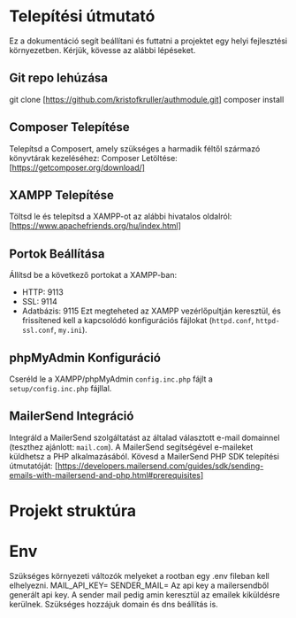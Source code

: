 # Telepítési útmutató
Ez a dokumentáció segít beállítani és futtatni a projektet egy helyi fejlesztési környezetben. Kérjük, kövesse az alábbi lépéseket.

## Git repo lehúzása 
git clone [https://github.com/kristofkruller/authmodule.git]
composer install

## Composer Telepítése
Telepítsd a Composert, amely szükséges a harmadik féltől származó könyvtárak kezeléséhez:
Composer Letöltése: [https://getcomposer.org/download/]

## XAMPP Telepítése
Töltsd le és telepítsd a XAMPP-ot az alábbi hivatalos oldalról: [https://www.apachefriends.org/hu/index.html]

## Portok Beállítása
Állítsd be a következő portokat a XAMPP-ban:

- HTTP: 9113
- SSL: 9114
- Adatbázis: 9115
Ezt megteheted az XAMPP vezérlőpultján keresztül, és frissítened kell a kapcsolódó konfigurációs fájlokat (`httpd.conf`, `httpd-ssl.conf`, `my.ini`).

## phpMyAdmin Konfiguráció
Cseréld le a XAMPP/phpMyAdmin `config.inc.php` fájlt a `setup/config.inc.php` fájllal.

## MailerSend Integráció
Integráld a MailerSend szolgáltatást az általad választott e-mail domainnel (teszthez ajánlott: `mail.com`). A MailerSend segítségével e-maileket küldhetsz a PHP alkalmazásából.
Kövesd a MailerSend PHP SDK telepítési útmutatóját: [https://developers.mailersend.com/guides/sdk/sending-emails-with-mailersend-and-php.html#prerequisites]

# Projekt struktúra

# Env
Szükséges környezeti változók melyeket a rootban egy .env fileban kell elhelyezni.
MAIL_API_KEY=
SENDER_MAIL=
Az api key a mailersendből generált api key.
A sender mail pedig amin keresztül az emailek kiküldésre kerülnek. 
Szükséges hozzájuk domain és dns beállítás is. 